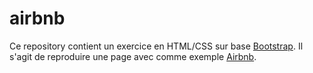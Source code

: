 # airbnb

Ce repository contient un exercice en HTML/CSS sur base [Bootstrap](http://getbootstrap.com/).
Il s'agit de reproduire une page avec comme exemple [Airbnb](https://www.airbnb.fr/?af=43720035&c=A_TC%3Dze2t5jw5kh%26G_MT%3De%26G_CR%3D48947468615%26G_N%3Dg%26G_K%3Dairbnb.%26G_P%3D%26G_D%3Dc&gclid=CNjBxbmEpMoCFWnlwgodrZMFmQ&dclid=COOh1LmEpMoCFVO3GwodmiYBOA).

